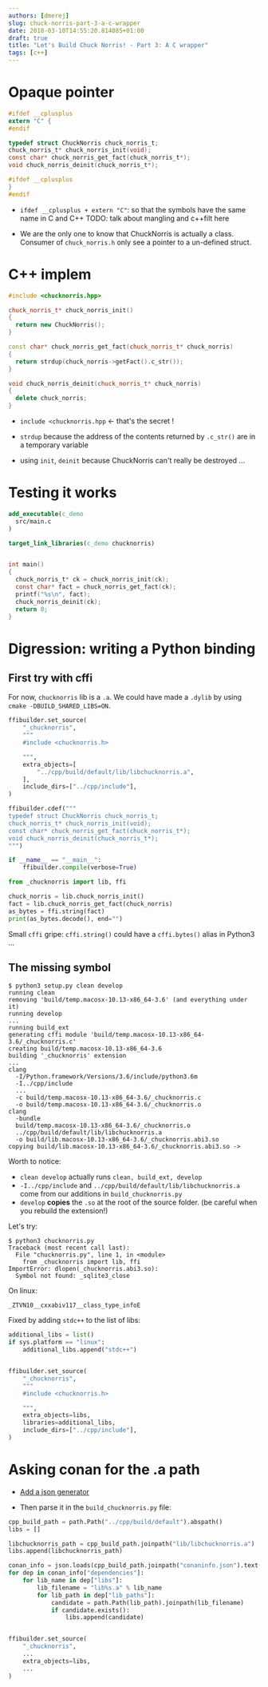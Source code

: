 ```yaml
---
authors: [dmerej]
slug: chuck-norris-part-3-a-c-wrapper
date: 2018-03-10T14:55:20.814085+01:00
draft: true
title: "Let's Build Chuck Norris! - Part 3: A C wrapper"
tags: [c++]
---
```


# Opaque pointer

```c
#ifdef __cplusplus
extern "C" {
#endif

typedef struct ChuckNorris chuck_norris_t;
chuck_norris_t* chuck_norris_init(void);
const char* chuck_norris_get_fact(chuck_norris_t*);
void chuck_norris_deinit(chuck_norris_t*);

#ifdef __cplusplus
}
#endif
```

* `ifdef __cplusplus + extern "C"`: so that the symbols have the same name in C and C++
  TODO: talk about mangling and c++filt here


* We are the only one to know that ChuckNorris is actually a class. Consumer of `chuck_norris.h` only see a pointer to a un-defined struct.


# C++ implem

```cpp
#include <chucknorris.hpp>

chuck_norris_t* chuck_norris_init()
{
  return new ChuckNorris();
}

const char* chuck_norris_get_fact(chuck_norris_t* chuck_norris)
{
  return strdup(chuck_norris->getFact().c_str());
}

void chuck_norris_deinit(chuck_norris_t* chuck_norris)
{
  delete chuck_norris;
}
```

* `include <chucknorris.hpp` <- that's the secret !

* `strdup` because the address of the contents returned by `.c_str()` are
  in a temporary variable


* using `init`, `deinit` because ChuckNorris can't really be destroyed ...


# Testing it works


```cmake
add_executable(c_demo
  src/main.c
)

target_link_libraries(c_demo chucknorris)
```

```c

int main()
{
  chuck_norris_t* ck = chuck_norris_init(ck);
  const char* fact = chuck_norris_get_fact(ck);
  printf("%s\n", fact);
  chuck_norris_deinit(ck);
  return 0;
}
```


# Digression: writing a Python binding


## First try with cffi


For now, `chucknorris` lib is a `.a`. We could have made a `.dylib` by using `cmake -DBUILD_SHARED_LIBS=ON`.


```python
ffibuilder.set_source(
    "_chucknorris",
    """
    #include <chucknorris.h>

    """,
    extra_objects=[
        "../cpp/build/default/lib/libchucknorris.a",
    ],
    include_dirs=["../cpp/include"],
)

ffibuilder.cdef("""
typedef struct ChuckNorris chuck_norris_t;
chuck_norris_t* chuck_norris_init(void);
const char* chuck_norris_get_fact(chuck_norris_t*);
void chuck_norris_deinit(chuck_norris_t*);
""")

if __name__ == "__main__":
    ffibuilder.compile(verbose=True)
```

```python
from _chucknorris import lib, ffi

chuck_norris = lib.chuck_norris_init()
fact = lib.chuck_norris_get_fact(chuck_norris)
as_bytes = ffi.string(fact)
print(as_bytes.decode(), end="")
```

Small `cffi` gripe: `cffi.string()` could have a `cffi.bytes()` alias in Python3 ...


## The missing symbol

```console
$ python3 setup.py clean develop
running clean
removing 'build/temp.macosx-10.13-x86_64-3.6' (and everything under it)
running develop
...
running build_ext
generating cffi module 'build/temp.macosx-10.13-x86_64-3.6/_chucknorris.c'
creating build/temp.macosx-10.13-x86_64-3.6
building '_chucknorris' extension
...
clang
  -I/Python.framework/Versions/3.6/include/python3.6m
  -I../cpp/include
  ...
  -c build/temp.macosx-10.13-x86_64-3.6/_chucknorris.c
  -o build/temp.macosx-10.13-x86_64-3.6/_chucknorris.o
clang
  -bundle
  build/temp.macosx-10.13-x86_64-3.6/_chucknorris.o
  ../cpp/build/default/lib/libchucknorris.a
  -o build/lib.macosx-10.13-x86_64-3.6/_chucknorris.abi3.so
copying build/lib.macosx-10.13-x86_64-3.6/_chucknorris.abi3.so ->
```

Worth to notice:

* `clean develop` actually runs `clean, build_ext, develop`
* `-I../cpp/include` and `../cpp/build/default/lib/libchucknorris.a` come from our additions
  in `build_chucknorris.py`
* `develop` **copies** the `.so` at the root of the source folder. (be careful when you rebuild the extension!)

Let's try:

```console
$ python3 chucknorris.py
Traceback (most recent call last):
  File "chucknorris.py", line 1, in <module>
    from _chucknorris import lib, ffi
ImportError: dlopen(_chucknorris.abi3.so):
  Symbol not found: _sqlite3_close
```

On linux:

```
_ZTVN10__cxxabiv117__class_type_infoE
```

Fixed by adding `stdc++` to the list of libs:

```python
additional_libs = list()
if sys.platform == "linux":
    additional_libs.append("stdc++")


ffibuilder.set_source(
    "_chucknorris",
    """
    #include <chucknorris.h>

    """,
    extra_objects=libs,
    libraries=additional_libs,
    include_dirs=["../cpp/include"],
)
```


# Asking conan for the .a path

* [Add a json generator](https://github.com/conan-io/conan/pull/2515)

* Then parse it in the `build_chucknorris.py` file:

```python
cpp_build_path = path.Path("../cpp/build/default").abspath()
libs = []

libchucknorris_path = cpp_build_path.joinpath("lib/libchucknorris.a")
libs.append(libchucknorris_path)

conan_info = json.loads(cpp_build_path.joinpath("conaninfo.json").text())
for dep in conan_info["dependencies"]:
    for lib_name in dep["libs"]:
        lib_filename = "lib%s.a" % lib_name
        for lib_path in dep["lib_paths"]:
            candidate = path.Path(lib_path).joinpath(lib_filename)
            if candidate.exists():
                libs.append(candidate)


ffibuilder.set_source(
    "_chucknorris",
    ...
    extra_objects=libs,
    ...
)
```
